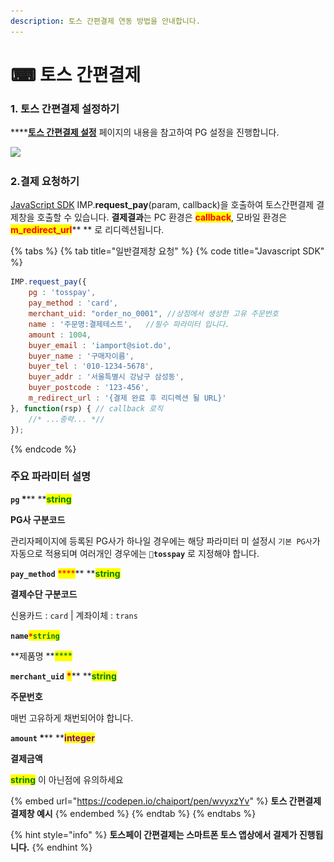 ```yaml
---
description: 토스 간편결제 연동 방법을 안내합니다.
---
```


# ⌨ 토스 간편결제

### 1. 토스 간편결제 설정하기

****[**토스 간편결제 설정**](../../ready/2.-pg/pg/undefined-1.md) 페이지의 내용을 참고하여 PG 설정을 진행합니다.

![](<../../.gitbook/assets/스크린샷 2022-06-05 오후 1.29.25.png>)

### 2.결제 요청하기

[JavaScript SDK](../../sdk/javascript-sdk/) IMP.**request\_pay**(param, callback)을 호출하여 토스간편결제 결제창을 호출할 수 있습니다. **결제결과**는 PC 환경은 <mark style="color:red;">**callback**</mark>, 모바일 환경은  <mark style="color:red;">**m\_redirect\_url**</mark>** ** 로 리디렉션됩니다.

{% tabs %}
{% tab title="일반결제창 요청" %}
{% code title="Javascript SDK" %}
```javascript
IMP.request_pay({
    pg : 'tosspay',
    pay_method : 'card',
    merchant_uid: "order_no_0001", //상점에서 생성한 고유 주문번호
    name : '주문명:결제테스트',   //필수 파라미터 입니다.
    amount : 1004,
    buyer_email : 'iamport@siot.do',
    buyer_name : '구매자이름',
    buyer_tel : '010-1234-5678',
    buyer_addr : '서울특별시 강남구 삼성동',
    buyer_postcode : '123-456',
    m_redirect_url : '{결제 완료 후 리디렉션 될 URL}' 
}, function(rsp) { // callback 로직
	//* ...중략... *//
});
```
{% endcode %}

####

### 주요 파라미터 설명

**`pg`  **<mark style="color:red;">**\***</mark>**  **<mark style="color:green;">**s**</mark><mark style="color:green;">**tring**</mark>

**PG사 구분코드**

관리자페이지에 등록된 PG사가 하나일 경우에는 해당 파라미터 미 설정시 `기본 PG사`가 자동으로 적용되며 여러개인 경우에는 **`tosspay`** 로 지정해야 합니다.



**`pay_method`** <mark style="color:red;">****</mark>** **<mark style="color:green;">**s**</mark><mark style="color:green;">**tring**</mark>

**결제수단 구분코드**

신용카드 : `card` | 계좌이체 : `trans`



**`name`**<mark style="color:red;">**`*`**</mark><mark style="color:green;">**`string`**</mark>

**제품명 **<mark style="color:green;">****</mark>&#x20;



**`merchant_uid`** <mark style="color:red;">**\***</mark>** **<mark style="color:green;">**s**</mark><mark style="color:green;">**tring**</mark>

**주문번호**

매번 고유하게 채번되어야 합니다.



**`amount`  **<mark style="color:red;">**\***</mark>** **<mark style="color:purple;">**integer**</mark>

**결제금액**

<mark style="color:green;">**string**</mark> 이 아닌점에 유의하세요



{% embed url="https://codepen.io/chaiport/pen/wvyxzYv" %}
**토스 간편결제 결제창 예시**
{% endembed %}
{% endtab %}
{% endtabs %}

{% hint style="info" %}
**토스페이 간편결제는 스마트폰 토스 앱상에서 결제가 진행됩니다.**
{% endhint %}
